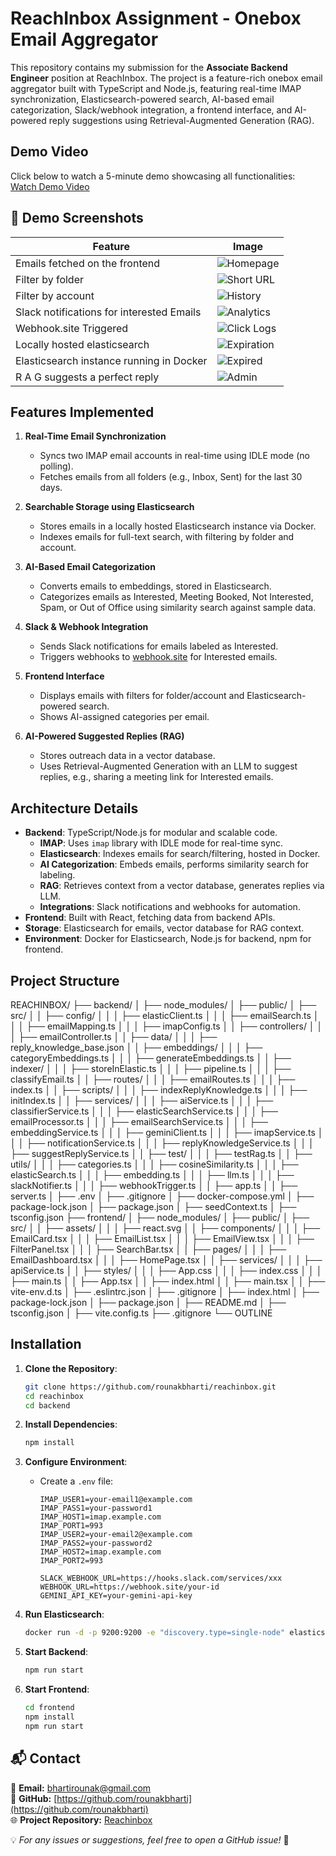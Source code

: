 # ReachInbox Assignment - Onebox Email Aggregator

This repository contains my submission for the **Associate Backend Engineer** position at ReachInbox. The project is a feature-rich onebox email aggregator built with TypeScript and Node.js, featuring real-time IMAP synchronization, Elasticsearch-powered search, AI-based email categorization, Slack/webhook integration, a frontend interface, and AI-powered reply suggestions using Retrieval-Augmented Generation (RAG).

## Demo Video

Click below to watch a 5-minute demo showcasing all functionalities:  
[Watch Demo Video](https://drive.google.com/file/d/1xxbtCBjpIwL3sB21lhcmivYGnERbLtGi/view?usp=sharing)

## 📸 Demo Screenshots
| Feature          | Image |
|-----------------|-------|
| Emails fetched on the frontend        | ![Homepage](demo/img1.png) |
| Filter by folder| ![Short URL](demo/img2.png) |
| Filter by account     | ![History](demo/img3.png) |
| Slack notifications for interested Emails      | ![Analytics](demo/img4.png) |
| Webhook.site Triggered    | ![Click Logs](demo/img5.png) |
| Locally hosted elasticsearch   | ![Expiration](demo/img6.png) |
| Elasticsearch instance running in Docker      | ![Expired](demo/img7.png) |
| R A G suggests a  perfect reply     | ![Admin](demo/img8.png) |

## Features Implemented

1. **Real-Time Email Synchronization**
   - Syncs two IMAP email accounts in real-time using IDLE mode (no polling).
   - Fetches emails from all folders (e.g., Inbox, Sent) for the last 30 days.

2. **Searchable Storage using Elasticsearch**
   - Stores emails in a locally hosted Elasticsearch instance via Docker.
   - Indexes emails for full-text search, with filtering by folder and account.

3. **AI-Based Email Categorization**
   - Converts emails to embeddings, stored in Elasticsearch.
   - Categorizes emails as Interested, Meeting Booked, Not Interested, Spam, or Out of Office using similarity search against sample data.

4. **Slack & Webhook Integration**
   - Sends Slack notifications for emails labeled as Interested.
   - Triggers webhooks to [webhook.site](https://webhook.site) for Interested emails.

5. **Frontend Interface**
   - Displays emails with filters for folder/account and Elasticsearch-powered search.
   - Shows AI-assigned categories per email.

6. **AI-Powered Suggested Replies (RAG)**
   - Stores outreach data in a vector database.
   - Uses Retrieval-Augmented Generation with an LLM to suggest replies, e.g., sharing a meeting link for Interested emails.

## Architecture Details

- **Backend**: TypeScript/Node.js for modular and scalable code.
  - **IMAP**: Uses `imap` library with IDLE mode for real-time sync.
  - **Elasticsearch**: Indexes emails for search/filtering, hosted in Docker.
  - **AI Categorization**: Embeds emails, performs similarity search for labeling.
  - **RAG**: Retrieves context from a vector database, generates replies via LLM.
  - **Integrations**: Slack notifications and webhooks for automation.
- **Frontend**: Built with React, fetching data from backend APIs.
- **Storage**: Elasticsearch for emails, vector database for RAG context.
- **Environment**: Docker for Elasticsearch, Node.js for backend, npm for frontend.

## Project Structure
REACHINBOX/
├── backend/
│   ├── node_modules/
│   ├── public/
│   ├── src/
│   │   ├── config/
│   │   │   ├── elasticClient.ts
│   │   │   ├── emailSearch.ts
│   │   │   ├── emailMapping.ts
│   │   │   ├── imapConfig.ts
│   │   ├── controllers/
│   │   │   ├── emailController.ts
│   │   ├── data/
│   │   │   ├── reply_knowledge_base.json
│   │   ├── embeddings/
│   │   │   ├── categoryEmbeddings.ts
│   │   │   ├── generateEmbeddings.ts
│   │   ├── indexer/
│   │   │   ├── storeInElastic.ts
│   │   │   ├── pipeline.ts
│   │   │   ├── classifyEmail.ts
│   │   ├── routes/
│   │   │   ├── emailRoutes.ts
│   │   │   ├── index.ts
│   │   ├── scripts/
│   │   │   ├── indexReplyKnowledge.ts
│   │   │   ├── initIndex.ts
│   │   ├── services/
│   │   │   ├── aiService.ts
│   │   │   ├── classifierService.ts
│   │   │   ├── elasticSearchService.ts
│   │   │   ├── emailProcessor.ts
│   │   │   ├── emailSearchService.ts
│   │   │   ├── embeddingService.ts
│   │   │   ├── geminiClient.ts
│   │   │   ├── imapService.ts
│   │   │   ├── notificationService.ts
│   │   │   ├── replyKnowledgeService.ts
│   │   │   ├── suggestReplyService.ts
│   │   ├── test/
│   │   │   ├── testRag.ts
│   │   ├── utils/
│   │   │   ├── categories.ts
│   │   │   ├── cosineSimilarity.ts
│   │   │   ├── elasticSearch.ts
│   │   │   ├── embedding.ts
│   │   │   ├── llm.ts
│   │   │   ├── slackNotifier.ts
│   │   │   ├── webhookTrigger.ts
│   │   ├── app.ts
│   │   ├── server.ts
│   ├── .env
│   ├── .gitignore
│   ├── docker-compose.yml
│   ├── package-lock.json
│   ├── package.json
│   ├── seedContext.ts
│   ├── tsconfig.json
├── frontend/
│   ├── node_modules/
│   ├── public/
│   ├── src/
│   │   ├── assets/
│   │   │   ├── react.svg
│   │   ├── components/
│   │   │   ├── EmailCard.tsx
│   │   │   ├── EmailList.tsx
│   │   │   ├── EmailView.tsx
│   │   │   ├── FilterPanel.tsx
│   │   │   ├── SearchBar.tsx
│   │   ├── pages/
│   │   │   ├── EmailDashboard.tsx
│   │   │   ├── HomePage.tsx
│   │   ├── services/
│   │   │   ├── apiService.ts
│   │   ├── styles/
│   │   │   ├── App.css
│   │   │   ├── index.css
│   │   │   ├── main.ts
│   │   ├── App.tsx
│   │   ├── index.html
│   │   ├── main.tsx
│   │   ├── vite-env.d.ts
│   ├── .eslintrc.json
│   ├── .gitignore
│   ├── index.html
│   ├── package-lock.json
│   ├── package.json
│   ├── README.md
│   ├── tsconfig.json
│   ├── vite.config.ts
├── .gitignore
└── OUTLINE



## Installation

1. **Clone the Repository**:
   ```bash
   git clone https://github.com/rounakbharti/reachinbox.git
   cd reachinbox
   cd backend

2. **Install Dependencies**:
    ~~~bash
    npm install
    ~~~

3. **Configure Environment**:
   - Create a `.env` file:
        ~~~env
        IMAP_USER1=your-email1@example.com
        IMAP_PASS1=your-password1
        IMAP_HOST1=imap.example.com
        IMAP_PORT1=993
        IMAP_USER2=your-email2@example.com
        IMAP_PASS2=your-password2
        IMAP_HOST2=imap.example.com
        IMAP_PORT2=993
        
        SLACK_WEBHOOK_URL=https://hooks.slack.com/services/xxx
        WEBHOOK_URL=https://webhook.site/your-id
        GEMINI_API_KEY=your-gemini-api-key
        ~~~

4. **Run Elasticsearch**:
    ~~~bash
    docker run -d -p 9200:9200 -e "discovery.type=single-node" elasticsearch:8.8.0
    ~~~

5. **Start Backend**:
    ~~~bash
    npm run start
    ~~~

6. **Start Frontend**:
    ~~~bash
    cd frontend
    npm install
    npm run start
    ~~~


## 📬 Contact
📧 **Email:** [bhartirounak@gmail.com](mailto:bhartirounak@gmail.com)  
🔗 **GitHub:** [https://github.com/rounakbharti](https://github.com/rounakbharti)  
🌐 **Project Repository:** [Reachinbox](https://github.com/rounakbharti/reachinbox)  

💡 *For any issues or suggestions, feel free to open a GitHub issue!* 🚀
